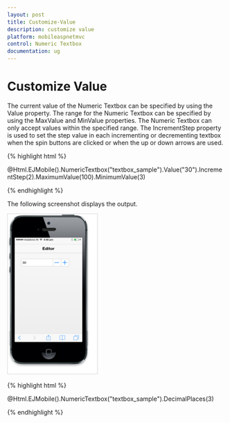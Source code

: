 ```yaml
---
layout: post
title: Customize-Value
description: customize value
platform: mobileaspnetmvc
control: Numeric Textbox
documentation: ug
---
```


# Customize Value

The current value of the Numeric Textbox can be specified by using the Value property. The range for the Numeric Textbox can be specified by using the MaxValue and MinValue properties. The Numeric Textbox can only accept values within the specified range. The IncrementStep property is used to set the step value in each incrementing or decrementing textbox when the spin buttons are clicked or when the up or down arrows are used.

{% highlight html %}

@Html.EJMobile().NumericTextbox("textbox_sample").Value("30").IncrementStep(2).MaximumValue(100).MinimumValue(3)


{% endhighlight %}

The following screenshot displays the output.

![](Customize-Value_images/Customize-Value_img1.png)


{% highlight html %}


@Html.EJMobile().NumericTextbox("textbox_sample").DecimalPlaces(3)


{% endhighlight %}





